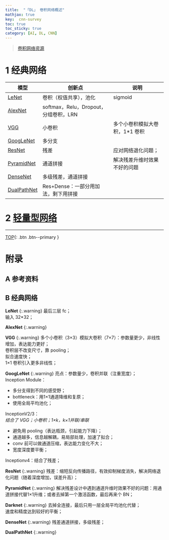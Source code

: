 ```yaml
---
title:  "「DL」 卷积网络概述"
mathjax: true
key:  cnn-survey
toc: true
toc_sticky: true
category: [AI, DL, CNN]
---
```

<span id='head'></span>  
>[卷积网络资源](/ai/dl/cnn/21/foundation)     

<!--more-->

# 1 经典网络

| 模型 | 创新点 | 说明 |
| --- | --- | --- |
| [LeNet](#LeNet) | 卷积（权值共享），池化 | sigmoid |
| [AlexNet](#AlexNet) | softmax，Relu，Dropout，分组卷积，LRN |  |
| [VGG](#VGG) | 小卷积 | 多个小卷积模拟大卷积，1*1 卷积 |
| [GoogLeNet](#GoogLeNet) | 多分支 |  |
| [ResNet](#ResNet) | 残差 | 应对网络退化问题； |
| [PyramidNet](#PyramidNet) | 通道拼接 | 解决残差升维时效果不好的问题 |
| [DenseNet](#DenseNet) | 多级残差，通道拼接 |  |
| [DualPathNet](#DualPathNet) | Res+Dense：一部分用加法，剩下用拼接 |  |

# 2 [轻量型网络](/ai/dl/cnn/27/light-cnn)
-------------------  
[TOP](#head){: .btn .btn--primary }


# 附录
## A 参考资料

## B 经典网络


<span id='LeNet'>  </span>

**LeNet**
{:.warning}
最后三层 fc；    
输入 32*32；   

<span id='AlexNet'>  </span>

**AlexNet**
{:.warning}



<span id='VGG'>  </span>

**VGG** 
{:.warning}
多个小卷积（3×3）模拟大卷积（7×7）：参数量更少，非线性增加，表达能力更好；          
卷积层不改变尺寸，靠 pooling；    
拟合速度快；    
1×1 卷积引入更多非线性；    


<span id='GoogLeNet'>  </span>

**GoogLeNet**
{:.warning}
亮点：参数量少，卷积并联（注重宽度）；    
Inception Module：    
- 多分支得到不同的感受野；    
- bottleneck：用1×1通道降维和复原；    
- 使用全局平均池化；    

InceptionV2/3：    
*结合了 VGG；小卷积；1×k，k×1并联/串联*    
- 避免用 pooling（表达瓶颈，引起能力下降）；    
- 通道越多，信息越解耦，易局部处理，加速了拟合；    
- conv 前可以做通道压缩，表达能力变化不大；    
- 宽度深度要平衡；     

Inceptionv4：结合了残差；     

<span id='ResNet'>  </span>

**ResNet**
{:.warning}
残差：缩短反向传播路径，有效抑制梯度消失，解决网络退化问题（随着深度增加，误差升高）；    

<span id='PyramidNet'>  </span>

**PyramidNet**
{:.warning}
解决残差设计中遇到通道升维时效果不好的问题：用通道拼接代替1×1升维；或者去掉第一个激活函数，最后再来个 BN；   


<span id='Darknet'>  </span>

**Darknet**
{:.warning}
去掉全连接，最后只用一层全局平均池化代替；    
速度和精度达到较好的平衡；    

<span id='DenseNet'>  </span>

**DenseNet**
{:.warning}
残差通道拼接，多级残差；   


<span id='DualPathNet'>  </span>

**DualPathNet**
{:.warning}
